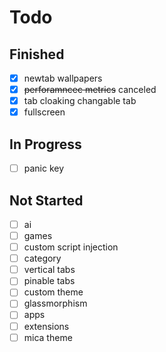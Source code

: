 # Todo

## Finished

- [x] newtab wallpapers
- [x] ~~perforamncec metrics~~ canceled
- [x] tab cloaking changable tab
- [x] fullscreen

## In Progress

- [ ] panic key

## Not Started

- [ ] ai
- [ ] games
- [ ] custom script injection
- [ ] category
- [ ] vertical tabs
- [ ] pinable tabs
- [ ] custom theme
- [ ] glassmorphism
- [ ] apps
- [ ] extensions
- [ ] mica theme
